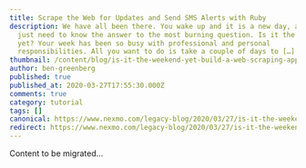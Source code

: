 ```yaml
---
title: Scrape the Web for Updates and Send SMS Alerts with Ruby
description: We have all been there. You wake up and it is a new day, and you
  just need to know the answer to the most burning question. Is it the weekend
  yet? Your week has been so busy with professional and personal
  responsibilities. All you want to do is take a couple of days to […]
thumbnail: /content/blog/is-it-the-weekend-yet-build-a-web-scraping-app-with-sms-to-find-out-dr/Dev_Web-Scraping-App_1200x600.png
author: ben-greenberg
published: true
published_at: 2020-03-27T17:55:30.000Z
comments: true
category: tutorial
tags: []
canonical: https://www.nexmo.com/legacy-blog/2020/03/27/is-it-the-weekend-yet-build-a-web-scraping-app-with-sms-to-find-out-dr
redirect: https://www.nexmo.com/legacy-blog/2020/03/27/is-it-the-weekend-yet-build-a-web-scraping-app-with-sms-to-find-out-dr
---
```


Content to be migrated...
